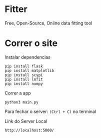 # Fitter
Free, Open-Source, Online data fitting tool

# Correr o site

Instalar dependencias
```
pip install flask
pip install matplotlib
pip install scypi
pip install lmfit
pip install numpy
```

Correr a app
```
python3 main.py
```
Para fechar o server: `(Ctrl + C)` no terminal 

Link do Server Local
```
http://localhost:5000/
```



